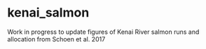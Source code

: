 # kenai_salmon
Work in progress to update figures of Kenai River salmon runs and allocation from Schoen et al. 2017
